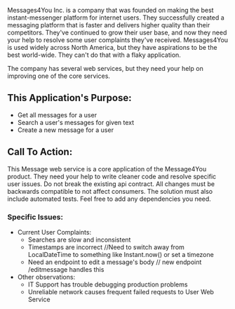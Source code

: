 Messages4You Inc. is a company that was founded on making the best instant-messenger platform for internet users. They successfully
created a messaging platform that is faster and delivers higher quality than their competitors. They've continued to grow their user base,
and now they need your help to resolve some user complaints they've received.  Messages4You is used widely across North America, but they have aspirations to be the best world-wide.
They can't do that with a flaky application.

The company has several web services, but they need your help on improving one of the core services.

## This Application's Purpose:
* Get all messages for a user
* Search a user's messages for given text
* Create a new message for a user

## Call To Action:
This Message web service is a core application of the Message4You product.
They need your help to write cleaner code and resolve specific user issues. Do not break the existing api contract. All changes must be backwards compatible to not affect consumers.
The solution must also include automated tests. Feel free to add any dependencies you need.

### Specific Issues:
* Current User Complaints:
    * Searches are slow and inconsistent
    * Timestamps are incorrect  //Need to switch away from LocalDateTime to something like Instant.now() or set a timezone
    * Need an endpoint to edit a message's body // new endpoint /editmessage handles this
* Other observations:
    * IT Support has trouble debugging production problems
    * Unreliable network causes frequent failed requests to User Web Service
